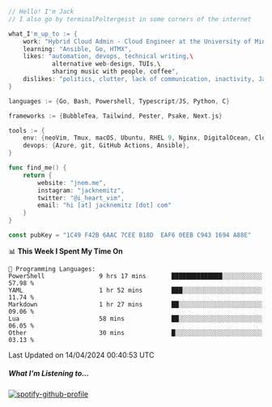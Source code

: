 ```go
// Hello! I'm Jack
// I also go by terminalPoltergeist in some corners of the internet

what_I'm_up_to := {
    work: "Hybrid Cloud Admin - Cloud Engineer at the University of Minnesota",
    learning: "Ansible, Go, HTMX",
    likes: "automation, devops, technical writing,\
            alternative web-design, TUIs,\
            sharing music with people, coffee",
    dislikes: "politics, clutter, lack of communication, inactivity, Java",
}

languages := {Go, Bash, Powershell, Typescript/JS, Python, C}

frameworks := {BubbleTea, Tailwind, Pester, Psake, Next.js}

tools := {
    env: {neoVim, Tmux, macOS, Ubuntu, RHEL 9, Nginx, DigitalOcean, Cloudflare},
    devops: {Azure, git, GitHub Actions, Ansible},
}

func find_me() {
    return {
        website: "jnem.me",
        instagram: "jacknemitz",
        twitter: "@i_heart_vim",
        email: "hi [at] jacknemitz [dot] com"
    }
}

const pubKey = "1C49 F42B 6AAC 7CEE B18D  EAF6 0EEB C943 1694 A88E"
```

<!--START_SECTION:waka-->
📊 **This Week I Spent My Time On** 

```text
💬 Programming Languages: 
PowerShell               9 hrs 17 mins       ██████████████░░░░░░░░░░░   57.98 % 
YAML                     1 hr 52 mins        ███░░░░░░░░░░░░░░░░░░░░░░   11.74 % 
Markdown                 1 hr 27 mins        ██░░░░░░░░░░░░░░░░░░░░░░░   09.06 % 
Lua                      58 mins             ██░░░░░░░░░░░░░░░░░░░░░░░   06.05 % 
Other                    30 mins             █░░░░░░░░░░░░░░░░░░░░░░░░   03.13 % 
```


 Last Updated on 14/04/2024 00:40:53 UTC
<!--END_SECTION:waka-->

##### What I'm Listening to...

[![spotify-github-profile](https://spotify-github-profile.vercel.app/api/view?uid=jack.nemitz&cover_image=true&show_offline=true&bar_color=53b14f&bar_color_cover=false&background_color=121212FF)](https://spotify-github-profile.vercel.app/api/view?uid=jack.nemitz&redirect=true)
